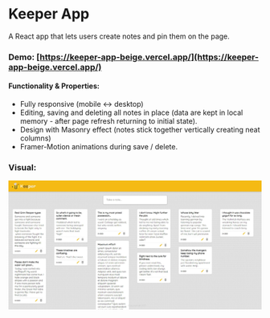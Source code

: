 # Keeper App

A React app that lets users create notes and pin them on the page.

### Demo: [https://keeper-app-beige.vercel.app/](https://keeper-app-beige.vercel.app/)

#### Functionality & Properties:

- Fully responsive (mobile <-> desktop)
- Editing, saving and deleting all notes in place (data are kept in local memory - after page refresh returning to initial state).
- Design with Masonry effect (notes stick together vertically creating neat columns)
- Framer-Motion animations during save / delete.

### Visual:

![demo](/public/img/demo.jpg)
